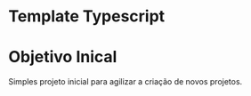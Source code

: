 # Template Typescript
# Objetivo Inical
Simples projeto inicial para agilizar a criação de novos projetos.


